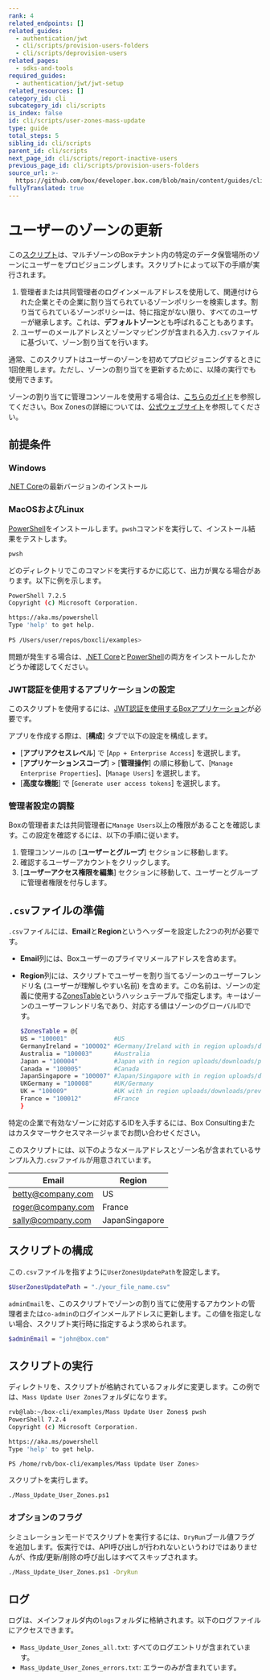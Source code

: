 ```yaml
---
rank: 4
related_endpoints: []
related_guides:
  - authentication/jwt
  - cli/scripts/provision-users-folders
  - cli/scripts/deprovision-users
related_pages:
  - sdks-and-tools
required_guides:
  - authentication/jwt/jwt-setup
related_resources: []
category_id: cli
subcategory_id: cli/scripts
is_index: false
id: cli/scripts/user-zones-mass-update
type: guide
total_steps: 5
sibling_id: cli/scripts
parent_id: cli/scripts
next_page_id: cli/scripts/report-inactive-users
previous_page_id: cli/scripts/provision-users-folders
source_url: >-
  https://github.com/box/developer.box.com/blob/main/content/guides/cli/scripts/user-zones-mass-update.md
fullyTranslated: true
---
```

# ユーザーのゾーンの更新

この[スクリプト][script]は、マルチゾーンのBoxテナント内の特定のデータ保管場所のゾーンにユーザーをプロビジョニングします。スクリプトによって以下の手順が実行されます。

<!-- markdownlint-disable line-length -->

1. 管理者または共同管理者のログインメールアドレスを使用して、関連付けられた企業とその企業に割り当てられているゾーンポリシーを検索します。割り当てられているゾーンポリシーは、特に指定がない限り、すべてのユーザーが継承します。これは、**デフォルトゾーン**とも呼ばれることもあります。
2. ユーザーのメールアドレスとゾーンマッピングが含まれる入力`.csv`ファイルに基づいて、ゾーン割り当てを行います。

<message>

通常、このスクリプトはユーザーのゾーンを初めてプロビジョニングするときに1回使用します。ただし、ゾーンの割り当てを更新するために、以降の実行でも使用できます。

</message>

ゾーンの割り当てに管理コンソールを使用する場合は、[こちらのガイド][zonesguide]を参照してください。Box Zonesの詳細については、[公式ウェブサイト][zonespage]を参照してください。

## 前提条件

### Windows

[.NET Core](https://dotnet.microsoft.com/download)の最新バージョンのインストール

### MacOSおよびLinux

[PowerShell][pwsh]をインストールします。`pwsh`コマンドを実行して、インストール結果をテストします。

```bash
pwsh 
```

どのディレクトリでこのコマンドを実行するかに応じて、出力が異なる場合があります。以下に例を示します。

```bash
PowerShell 7.2.5
Copyright (c) Microsoft Corporation.

https://aka.ms/powershell
Type 'help' to get help.
  
PS /Users/user/repos/boxcli/examples> 
```

<message>

問題が発生する場合は、[.NET Core](https://dotnet.microsoft.com/download)と[PowerShell][pwsh]の両方をインストールしたかどうか確認してください。

</message>

### JWT認証を使用するアプリケーションの設定

このスクリプトを使用するには、[JWT認証を使用するBoxアプリケーション][jwtapp]が必要です。

アプリを作成する際は、\[**構成**] タブで以下の設定を構成します。

* \[**アプリアクセスレベル**] で \[`App + Enterprise Access`] を選択します。
* \[**アプリケーションスコープ**] > \[**管理操作**] の順に移動して、\[`Manage Enterprise Properties`]、\[`Manage Users`] を選択します。
* \[**高度な機能**] で \[`Generate user access tokens`] を選択します。

### 管理者設定の調整

Boxの管理者または共同管理者に`Manage Users`以上の権限があることを確認します。この設定を確認するには、以下の手順に従います。

1. 管理コンソールの \[**ユーザーとグループ**] セクションに移動します。
2. 確認するユーザーアカウントをクリックします。
3. \[**ユーザーアクセス権限を編集**] セクションに移動して、ユーザーとグループに管理者権限を付与します。 

## `.csv`ファイルの準備

`.csv`ファイルには、**Email**と**Region**というヘッダーを設定した2つの列が必要です。 

* **Email**列には、Boxユーザーのプライマリメールアドレスを含めます。 
* **Region**列には、スクリプトでユーザーを割り当てるゾーンのユーザーフレンドリ名 (ユーザーが理解しやすい名前) を含めます。この名前は、ゾーンの定義に使用する[ZonesTable][zonestable]というハッシュテーブルで指定します。キーはゾーンのユーザーフレンドリ名であり、対応する値はゾーンのグローバルIDです。 

  ```bash
  $ZonesTable = @{
  US = "100001"             #US
  GermanyIreland = "100002" #Germany/Ireland with in region uploads/downloads/previews
  Australia = "100003"      #Australia
  Japan = "100004"          #Japan with in region uploads/downloads/previews
  Canada = "100005"         #Canada
  JapanSingapore = "100007" #Japan/Singapore with in region uploads/downloads/previews
  UKGermany = "100008"      #UK/Germany
  UK = "100009"             #UK with in region uploads/downloads/previews
  France = "100012"         #France
  }

  ```

<message>

特定の企業で有効なゾーンに対応するIDを入手するには、Box Consultingまたはカスタマーサクセスマネージャまでお問い合わせください。

</message>

このスクリプトには、以下のようなメールアドレスとゾーン名が含まれているサンプル入力`.csv`ファイルが用意されています。

| Email                                         | Region         |
| --------------------------------------------- | -------------- |
| [betty@company.com](mailto:betty@company.com) | US             |
| [roger@company.com](mailto:roger@company.com) | France         |
| [sally@company.com](mailto:sally@company.com) | JapanSingapore |

## スクリプトの構成

この`.csv`ファイルを指すように`UserZonesUpdatePath`を設定します。

```bash
$UserZonesUpdatePath = "./your_file_name.csv"
```

`adminEmail`を、このスクリプトでゾーンの割り当てに使用するアカウントの管理者または`co-admin`のログインメールアドレスに更新します。この値を指定しない場合、スクリプト実行時に指定するよう求められます。

```bash
$adminEmail = "john@box.com"
```

## スクリプトの実行

ディレクトリを、スクリプトが格納されているフォルダに変更します。この例では、`Mass Update User Zones`フォルダになります。

```bash
rvb@lab:~/box-cli/examples/Mass Update User Zones$ pwsh
PowerShell 7.2.4
Copyright (c) Microsoft Corporation.

https://aka.ms/powershell
Type 'help' to get help.

PS /home/rvb/box-cli/examples/Mass Update User Zones>
```

スクリプトを実行します。

```bash
./Mass_Update_User_Zones.ps1
```

### オプションのフラグ

シミュレーションモードでスクリプトを実行するには、`DryRun`ブール値フラグを追加します。仮実行では、API呼び出しが行われないというわけではありませんが、作成/更新/削除の呼び出しはすべてスキップされます。

```bash
./Mass_Update_User_Zones.ps1 -DryRun
```

## ログ

ログは、メインフォルダ内の`logs`フォルダに格納されます。以下のログファイルにアクセスできます。

* `Mass_Update_User_Zones_all.txt`: すべてのログエントリが含まれています。
* `Mass_Update_User_Zones_errors.txt`: エラーのみが含まれています。

<!-- markdownlint-enable line-length -->

[zonesguide]: https://support.box.com/hc/en-us/articles/360044193533-Assigning-Zones-through-the-Admin-Console

[script]: https://github.com/box/boxcli/tree/main/examples/Mass%20Update%20User%20Zones

[zonespage]: https://www.box.com/zones

[zonestable]: https://github.com/box/boxcli/blob/main/examples/Mass%20Update%20User%20Zones/Mass_Update_User_Zones.ps1#L23

[jwtapp]: g://cli/cli-docs/jwt-cli

[scripts]: https://github.com/box/boxcli/tree/main/examples

[pwsh]: https://docs.microsoft.com/en-us/powershell/scripting/install/installing-powershell?view=powershell-7.2

[console]: https://app.box.com/developers/console
